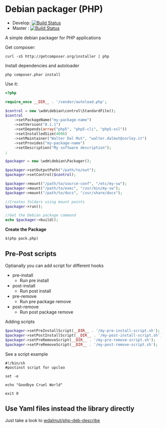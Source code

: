 # Debian packager (PHP)

 * Develop: [![Build Status](https://travis-ci.org/wdalmut/php-deb-packager.svg?branch=develop)](https://travis-ci.org/wdalmut/php-deb-packager)
 * Master : [![Build Status](https://travis-ci.org/wdalmut/php-deb-packager.svg?branch=master)](https://travis-ci.org/wdalmut/php-deb-packager)

A simple debian packager for PHP applications

Get composer:

```
curl -sS http://getcomposer.org/installer | php 
```

Install dependencies and autoloader

```
php composer.phar install
```

Use it:

```php
<?php

require_once __DIR__ . '/vendor/autoload.php';

$control = new \wdm\debian\control\StandardFile();
$control
    ->setPackageName("my-package-name")
    ->setVersion("0.1.1")
    ->setDepends(array("php5", "php5-cli", "php5-xsl"))
    ->setInstalledSize(4096)
    ->setMaintainer("Walter Dal Mut", "walter.dalmut@corley.it")
    ->setProvides("my-package-name")
    ->setDescription("My software description");
;

$packager = new \wdm\debian\Packager();

$packager->setOutputPath("/path/to/out");
$packager->setControl($control);

$packager->mount("/path/to/source-conf", "/etc/my-sw");
$packager->mount("/path/to/exec", "/usr/bin/my-sw");
$packager->mount("/path/to/docs", "/usr/share/docs");

//Creates folders using mount points
$packager->run();

//Get the Debian package command
echo $packager->build();
```

**Create the Package**

```
$(php pack.php)
```

## Pre-Post scripts

Optianally you can add script for different hooks

 * pre-install
   * Run pre install
 * post-install
   * Run post install
 * pre-remove
   * Run pre package remove
 * post-remove
   * Run post package remove

Adding scripts

```php
$packager->setPreInstallScript(__DIR__ . '/my-pre-install-script.sh');
$packager->setPostInstallScript(__DIR__ . '/my-post-install-script.sh');
$packager->setPreRemoveScript(__DIR__ . '/my-pre-remove-script.sh');
$packager->setPreRemoveScript(__DIR__ . '/my-post-remove-script.sh');
```

See a script example

```shell
#!/bin/sh
#postinst script for upcloo

set -e

echo "Goodbye Cruel World"

exit 0
```

## Use Yaml files instead the library directly

Just take a look to [wdalmut/php-deb-describe](https://github.com/wdalmut/php-deb-describe)

